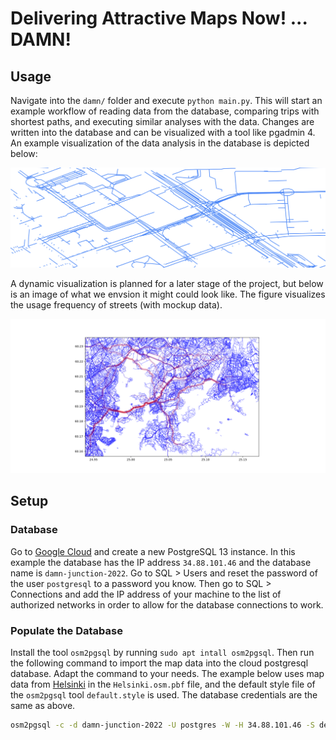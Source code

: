 
# Delivering Attractive Maps Now! ... DAMN!

## Usage

Navigate into the `damn/` folder and execute `python main.py`. This will start an example workflow of reading data from the database, comparing trips with shortest paths, and executing similar analyses with the data. Changes are written into the database and can be visualized with a tool like pgadmin 4. An example visualization of the data analysis in the database is depicted below:

![Lines depicting analyzed street segments in the database tool pgadmin 4.](https://github.com/KrokodileDandy/junction-2022/blob/main/doc/images/data-extract.png)

A dynamic visualization is planned for a later stage of the project, but below is an image of what we envsion it might could look like. The figure visualizes the usage frequency of streets (with mockup data).

![The road network of Helsinki with different colors depending on the usage frequency, based on mockup data.](https://github.com/KrokodileDandy/junction-2022/blob/main/doc/visualization-example.png)

## Setup

### Database

Go to [Google Cloud](https://console.cloud.google.com/) and create a new PostgreSQL 13 instance. In this example the database has the IP address `34.88.101.46` and the database name is `damn-junction-2022`. Go to SQL > Users and reset the password of the user `postgresql` to a password you know. Then go to SQL > Connections and add the IP address of your machine to the list of authorized networks in order to allow for the database connections to work.

### Populate the Database

Install the tool `osm2pgsql` by running `sudo apt intall osm2pgsql`. Then run the following command to import the map data into the cloud postgresql database. Adapt the command to your needs. The example below uses map data from [Helsinki](https://www.hsl.fi/en/hsl/open-data#open-street-map) in the `Helsinki.osm.pbf` file, and the default style file of the `osm2pgsql` tool `default.style` is used. The database credentials are the same as above.

```bash
osm2pgsql -c -d damn-junction-2022 -U postgres -W -H 34.88.101.46 -S default.style Helsinki.osm.pbf
```
